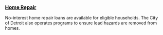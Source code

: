 ### [Home Repair](https://detroitmi.gov/departments/housing-and-revitalization-department/residents)

No-interest home repair loans are available for eligible households. The City of Detroit also operates programs to ensure lead hazards are removed from homes.